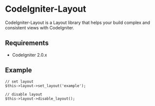 # CodeIgniter-Layout

CodeIgniter-Layout is a Layout library that helps your build complex and consistent views with CodeIgniter.


## Requirements

* CodeIgniter 2.0.x


## Example

	// set layout
	$this->layout->set_layout('example');
	
	// disable layout
	$this->layout->disable_layout();